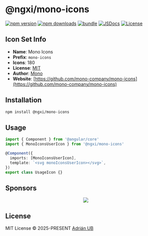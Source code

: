 # @ngxi/mono-icons

[![npm version][npm-version-src]][npm-version-href]
[![npm downloads][npm-downloads-src]][npm-downloads-href]
[![bundle][bundle-src]][bundle-href]
[![JSDocs][jsdocs-src]][jsdocs-href]
[![License][license-src]][license-href]

## Icon Set Info

- **Name**: Mono Icons
- **Prefix**: `mono-icons`
- **Icons**: 180
- **License**: [MIT](https://github.com/mono-company/mono-icons/blob/master/LICENSE.md)
- **Author**: [Mono](https://github.com/mono-company/mono-icons)
- **Website**: [https://github.com/mono-company/mono-icons](https://github.com/mono-company/mono-icons)

## Installation

```sh
npm install @ngxi/mono-icons
```

## Usage

```ts
import { Component } from '@angular/core'
import { MonoIconsUserIcon } from '@ngxi/mono-icons'

@Component({
  imports: [MonoIconsUserIcon],
  template: `<svg monoIconsUserIcon></svg>`,
})
export class UsageIcon {}
```

## Sponsors

<p align="center">
  <a href="https://cdn.jsdelivr.net/gh/adrian-ub/static/sponsors.svg">
    <img src='https://cdn.jsdelivr.net/gh/adrian-ub/static/sponsors.svg'/>
  </a>
</p>

## License

MIT License © 2025-PRESENT [Adrián UB](https://github.com/adrian-ub)

<!-- Badges -->

[npm-version-src]: https://img.shields.io/npm/v/@ngxi/mono-icons?style=flat&colorA=080f12&colorB=1fa669
[npm-version-href]: https://npmjs.com/package/@ngxi/mono-icons
[npm-downloads-src]: https://img.shields.io/npm/dm/@ngxi/mono-icons?style=flat&colorA=080f12&colorB=1fa669
[npm-downloads-href]: https://npmjs.com/package/@ngxi/mono-icons
[bundle-src]: https://img.shields.io/bundlephobia/minzip/@ngxi/mono-icons?style=flat&colorA=080f12&colorB=1fa669&label=minzip
[bundle-href]: https://bundlephobia.com/result?p=@ngxi/mono-icons
[license-src]: https://img.shields.io/npm/l/@ngxi/mono-icons?style=flat&colorA=080f12&colorB=1fa669
[license-href]: https://github.com/adrian-ub/ngxi/blob/main/LICENSE
[jsdocs-src]: https://img.shields.io/badge/jsdocs-reference-080f12?style=flat&colorA=080f12&colorB=1fa669
[jsdocs-href]: https://www.jsdocs.io/package/@ngxi/mono-icons
